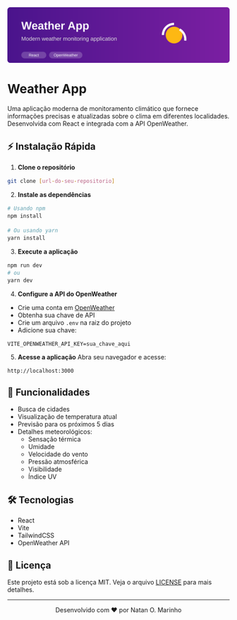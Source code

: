 <div align="center">
  <img src="./banner.svg" alt="Weather App Banner" width="800"/>
</div>

# Weather App

Uma aplicação moderna de monitoramento climático que fornece informações precisas e atualizadas sobre o clima em diferentes localidades. Desenvolvida com React e integrada com a API OpenWeather.

## ⚡ Instalação Rápida

1. **Clone o repositório**
```bash
git clone [url-do-seu-repositorio]
```

2. **Instale as dependências**
```bash
# Usando npm
npm install

# Ou usando yarn
yarn install
```

3. **Execute a aplicação**
```bash
npm run dev
# ou
yarn dev
```

4. **Configure a API do OpenWeather**
- Crie uma conta em [OpenWeather](https://openweathermap.org/)
- Obtenha sua chave de API
- Crie um arquivo `.env` na raiz do projeto
- Adicione sua chave:
```env
VITE_OPENWEATHER_API_KEY=sua_chave_aqui
```

5. **Acesse a aplicação**
Abra seu navegador e acesse:
```
http://localhost:3000
```

## 🚀 Funcionalidades

- Busca de cidades
- Visualização de temperatura atual
- Previsão para os próximos 5 dias
- Detalhes meteorológicos:
  - Sensação térmica
  - Umidade
  - Velocidade do vento
  - Pressão atmosférica
  - Visibilidade
  - Índice UV

## 🛠️ Tecnologias

- React
- Vite
- TailwindCSS
- OpenWeather API

## 📝 Licença

Este projeto está sob a licença MIT. Veja o arquivo [LICENSE](LICENSE) para mais detalhes.

---

<div align="center">
  Desenvolvido com ❤️ por Natan O. Marinho
</div>